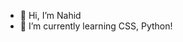 - 👋 Hi, I’m Nahid
- 🌱 I’m currently learning CSS, Python!

<!---
Nahidworld/Nahidworld is a ✨ special ✨ repository because its `README.md` (this file) appears on your GitHub profile.
You can click the Preview link to take a look at your changes.
--->
